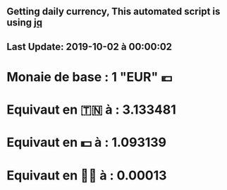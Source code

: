 ## Getting daily currency, This automated script is using [jq](https://stedolan.github.io/jq/)
## Last Update:  2019-10-02 à 00:00:02
 # Monaie de base : 1 "EUR" 💶 
 # Equivaut en 🇹🇳 à :  3.133481 
 # Equivaut en 💵 à : 1.093139
 # Equivaut en 🐱‍💻 à :  0.00013
